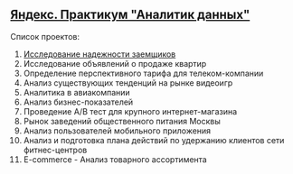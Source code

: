 ## [Яндекс. Практикум "Аналитик данных"](https://praktikum.yandex.ru/data-analyst/)

Cписок проектов:  
1. [Исследование надежности заемщиков](https://github.com/dmtvasin/DataAnalyst/blob/master/%D0%98%D1%81%D1%81%D0%BB%D0%B5%D0%B4%D0%BE%D0%B2%D0%B0%D0%BD%D0%B8%D0%B5%20%D0%BD%D0%B0%D0%B4%D0%B5%D0%B6%D0%BD%D0%BE%D1%81%D1%82%D0%B8%20%D0%B7%D0%B0%D0%B5%D0%BC%D1%89%D0%B8%D0%BA%D0%BE%D0%B2.ipynb)  
2. Исследование объявлений о продаже квартир  
3. Определение перспективного тарифа для телеком-компании
4. Анализ существующих тенденций на рынке видеоигр
5. Аналитика в авиакомпании
6. Анализ бизнес-показателей
7. Проведение A/B тест для крупного интернет-магазина
8. Рынок заведений общественного питания Москвы
9. Анализ пользователей мобильного приложения
10. Анализ и подготовка плана действий по удержанию клиентов сети фитнес-центров
11. E-commerce - Анализ товарного ассортимента
